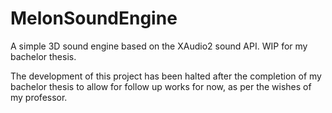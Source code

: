 # MelonSoundEngine
A simple 3D sound engine based on the XAudio2 sound API. WIP for my bachelor thesis.

The development of this project has been halted after the completion of my bachelor thesis to allow for follow up works for now, as per the wishes of my professor.
